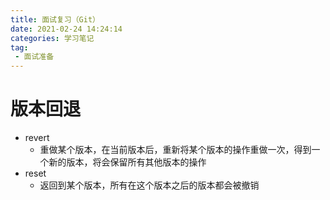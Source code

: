```yaml
---
title: 面试复习（Git）
date: 2021-02-24 14:24:14
categories: 学习笔记
tag:
 - 面试准备
---
```


# 版本回退
 - revert
     * 重做某个版本，在当前版本后，重新将某个版本的操作重做一次，得到一个新的版本，将会保留所有其他版本的操作
 - reset
     * 返回到某个版本，所有在这个版本之后的版本都会被撤销
